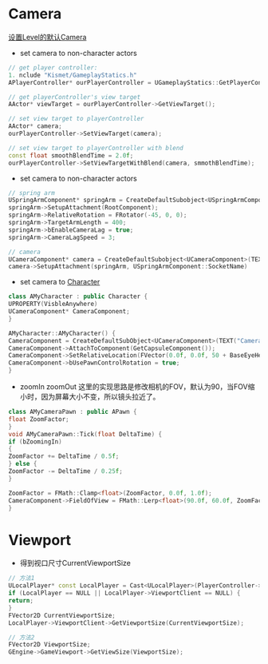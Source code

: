 








# Camera #
[设置Level的默认Camera](https://docs.unrealengine.com/latest/INT/Gameplay/HowTo/UsingCameras/Blueprints/)
* set camera to non-character actors
```c++
// get player controller:
1. nclude "Kismet/GameplayStatics.h"
APlayerController* ourPlayerController = UGameplayStatics::GetPlayerController(this, 0);

// get playerController's view target
AActor* viewTarget = ourPlayerController->GetViewTarget();

// set view target to playerController
AActor* camera;
ourPlayerController->SetViewTarget(camera);

// set view target to playerController with blend
const float smoothBlendTime = 2.0f;
ourPlayerController->SetViewTargetWithBlend(camera, smmothBlendTime);
```


* set camera to non-character actors
```c++
// spring arm
USpringArmComponent* springArm = CreateDefaultSubobject<USpringArmComponent>(TEXT("CameraAttachmentArm"));
springArm->SetupAttachment(RootComponent);
springArm->RelativeRotation = FRotator(-45, 0, 0);
springArm->TargetArmLength = 400;
springArm->bEnableCameraLag = true;
springArm->CameraLagSpeed = 3;

// camera
UCameraComponent* camera = CreateDefaultSubobject<UCameraComponent>(TEXT("ActualCamera"));
camera->SetupAttachment(springArm, USpringArmComponent::SocketName)
```

* set camera to [Character](Character.md)
```c++
class AMyCharacter : public Character {
UPROPERTY(VisbleAnywhere)
UCameraComponent* CameraComponent;
}

AMyCharacter::AMyCharacter() {
CameraComponent = CreateDefaultSubObject<UCameraComponent>(TEXT("CameraComponent"));
CameraComponent->AttachToComponent(GetCapsuleComponent());
CameraComponent->SetRelativeLocation(FVector(0.0f, 0.0f, 50 + BaseEyeHeight));
CameraComponent->bUsePawnControlRotation = true;
}
```

* zoomIn zoomOut
这里的实现思路是修改相机的FOV，默认为90，当FOV缩小时，因为屏幕大小不变，所以镜头拉近了。
```c++
class AMyCameraPawn : public APawn {
float ZoomFactor;
}
void AMyCameraPawn::Tick(float DeltaTime) {
if (bZoomingIn)
{
ZoomFactor += DeltaTime / 0.5f;
} else {
ZoomFactor -= DeltaTime / 0.25f;
}

ZoomFactor = FMath::Clamp<float>(ZoomFactor, 0.0f, 1.0f);
CameraComponent->FieldOfView = FMath::Lerp<float>(90.0f, 60.0f, ZoomFactor);
}
```


# Viewport #
* 得到视口尺寸CurrentViewportSize
```c++
// 方法1
ULocalPlayer* const LocalPlayer = Cast<ULocalPlayer>(PlayerController->Player);
if (LocalPlayer == NULL || LocalPlayer->ViewportClient == NULL) {
return;
}
FVector2D CurrentViewportSize;
LocalPlayer->ViewportClient->GetViewportSize(CurrentViewportSize);

// 方法2
FVector2D ViewportSize;
GEngine->GameViewport->GetViewSize(ViewportSize);
```

